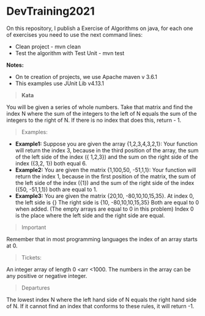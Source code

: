 # DevTraining2021

On this repository, I publish a Exercise of Algorithms on java, for each one of exercises you need to use the next
command lines:

* Clean project - mvn clean
* Test the algorithm with Test Unit - mvn test

**Notes:**

* On te creation of projects, we use Apache maven v 3.6.1 
* This examples use JUnit Lib  v4.13.1

> **Kata**

You will be given a series of whole numbers. Take that matrix and find the index N where the sum of the integers to the left of N equals the sum of the integers to the right of N. If there is no index that does this, return - 1.

> Examples:

* **Example1:** Suppose you are given the array {1,2,3,4,3,2,1}: Your function will return the index 3, because in the third position of the array, the sum of the left side of the index ({ 1,2,3}) and the sum on the right side of the index ({3,2, 1}) both equal 6.
* **Example2:** You are given the matrix {1,100,50, -51,1,1}: Your function will return the index 1, because in the first position of the matrix, the sum of the left side of the index ({1}) and the sum of the right side of the index ({50, -51,1,1}) both are equal to 1.
* **Example3:** You are given the matrix {20,10, -80,10,10,15,35}. At index 0, the left side is {} The right side is {10, -80,10,10,15,35} Both are equal to 0 when added. (The empty arrays are equal to 0 in this problem)
Index 0 is the place where the left side and the right side are equal.

> Important

Remember that in most programming languages ​​the index of an array starts at 0.

> Tickets:

An integer array of length 0 <arr <1000. The numbers in the array can be any positive or negative integer.

> Departures

The lowest index N where the left hand side of N equals the right hand side of N. If it cannot find an index that conforms to these rules, it will return -1.